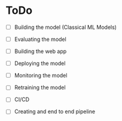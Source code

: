 # ToDo

- [ ] Building the model (Classical ML Models)
- [ ] Evaluating the model
- [ ] Building the web app
- [ ] Deploying the model
- [ ] Monitoring the model
- [ ] Retraining the model
- [ ] CI/CD

- [ ] Creating and end to end pipeline
